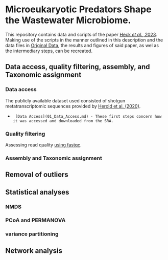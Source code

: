 # Microeukaryotic Predators Shape the Wastewater Microbiome.

This repository contains data and scripts of the paper [Heck _et al._, 2023](https://www.sciencedirect.com/science/article/abs/pii/S0043135423007297). Making use of the scripts in the manner outlined in this description and the data files in [Original Data](https://github.com/N-Heck-1/Microeukaryotic-predators-shape-the-wastewater-microbiome/tree/main/original_data), the results and figures of said paper, as wel as the intermediary steps, can be recreated.

## Data access, quality filtering, assembly, and Taxonomic assignment

### Data access

The publicly available dataset used consisted of shotgun metatranscriptomic sequences provided by [Herold et al. (2020)](https://www.nature.com/articles/s41467-020-19006-2).

*      [Data Access](01_Data_Access.md) - These first steps concern how it was accessed and downloaded from the SRA.

### Quality filtering

Assessing read quality [using fastqc](bash/quality_controller.sh).


### Assembly and Taxonomic assignment

## Removal of outliers

## Statistical analyses

### NMDS

### PCoA and PERMANOVA

### variance partitioning

## Network analysis
